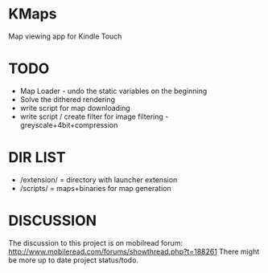 KMaps
=====

Map viewing app for Kindle Touch


TODO
====
* Map Loader - undo the static variables on the beginning
* Solve the dithered rendering
* write script for map downloading
* write script / create filter for image filtering - greyscale+4bit+compression


DIR LIST
========
* /extension/ = directory with launcher extension
* /scripts/ = maps+binaries for map generation

DISCUSSION
==========
The discussion to this project is on mobilread forum:
http://www.mobileread.com/forums/showthread.php?t=188261
There might be more up to date project status/todo.